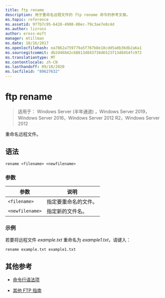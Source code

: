 ```yaml
---
title: ftp rename
description: 用于重命名远程文件的 ftp rename 命令的参考文章。
ms.topic: reference
ms.assetid: 977b7c95-6428-4980-80ec-79c3ae7e8c4d
ms.author: lizross
author: eross-msft
manager: mtillman
ms.date: 10/16/2017
ms.openlocfilehash: ea7862a759779a5f767b8e18cdd5a0b36db2a6a1
ms.sourcegitcommit: db2d46842c68813d043738d6523f13d8454fc972
ms.translationtype: MT
ms.contentlocale: zh-CN
ms.lasthandoff: 09/10/2020
ms.locfileid: "89627632"
---
```

# <a name="ftp-rename"></a>ftp rename

> 适用于： Windows Server (半年通道) ，Windows Server 2019，Windows Server 2016，Windows Server 2012 R2，Windows Server 2012

重命名远程文件。

## <a name="syntax"></a>语法

```
rename <filename> <newfilename>
```

### <a name="parameters"></a>参数

| 参数 | 说明 |
| --------- | ----------- |
| `<filename>` | 指定要重命名的文件。 |
| `<newfilename>` | 指定新的文件名。 |

### <a name="examples"></a>示例

若要将远程文件 *example.txt* 重命名为 *example1.txt*，请键入：

```
rename example.txt example1.txt
```

## <a name="additional-references"></a>其他参考

- [命令行语法项](command-line-syntax-key.md)

- [其他 FTP 指南](/previous-versions/orphan-topics/ws.10/cc756013(v=ws.10))

